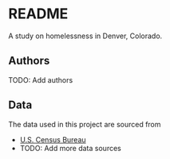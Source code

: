 # README

A study on homelessness in Denver, Colorado.

## Authors

TODO: Add authors

## Data

The data used in this project are sourced from

- [U.S. Census Bureau](https://www.census.gov/)
- TODO: Add more data sources
